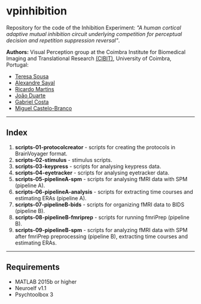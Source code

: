 # vpinhibition
Repository for the code of the Inhibition Experiment: *"A human cortical adaptive mutual inhibition circuit underlying competition for perceptual decision and repetition suppression reversal"*.

**Authors:**
Visual Perception group at the Coimbra Institute for Biomedical Imaging and Translational Research [(CIBIT)](https://www.uc.pt/en/uid/cibit), University of Coimbra, Portugal:
- [Teresa Sousa](https://github.com/SousaT)
- [Alexandre Sayal](https://github.com/alexsayal)
- [Ricardo Martins](https://github.com/ricardomar)
- [João Duarte](https://github.com/joaovduarte)
- [Gabriel Costa](https://github.com/gcosta18)
- [Miguel Castelo-Branco](https://github.com/mcastelobranco)

---

## Index
1. **scripts-01-protocolcreator** - scripts for creating the protocols in BrainVoyager format.
2. **scripts-02-stimulus** - stimulus scripts.
3. **scripts-03-keypress** - scripts for analysing keypress data.
4. **scripts-04-eyetracker** - scripts for analysing eyetracker data.
5. **scripts-05-pipelineA-spm** - scripts for analysing fMRI data with SPM (pipeline A).
6. **scripts-06-pipelineA-analysis** - scripts for extracting time courses and estimating ERAs (pipeline A).
7. **scripts-07-pipelineB-bids** - scripts for organizing fMRI data to BIDS (pipeline B).
8. **scripts-08-pipelineB-fmriprep** - scripts for running fmriPrep (pipeline B).
9. **scripts-09-pipelineB-spm** - scripts for analyzing fMRI data with SPM after fmriPrep preprocessing (pipeline B), extracting time courses and estimating ERAs.

---
## Requirements
- MATLAB 2015b or higher
- Neuroelf v1.1
- Psychtoolbox 3
